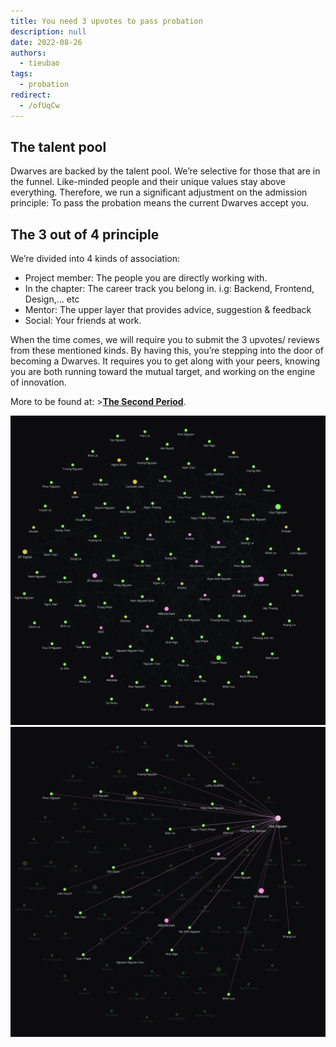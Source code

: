 ```yaml
---
title: You need 3 upvotes to pass probation
description: null
date: 2022-08-26
authors:
  - tieubao
tags:
  - probation
redirect:
  - /ofUqCw
---
```


## The talent pool

Dwarves are backed by the talent pool. We’re selective for those that are in the funnel. Like-minded people and their unique values stay above everything. Therefore, we run a significant adjustment on the admission principle: To pass the probation means the current Dwarves accept you.

## The 3 out of 4 principle

We’re divided into 4 kinds of association:

- Project member: The people you are directly working with.
- In the chapter: The career track you belong in. i.g: Backend, Frontend, Design,… etc
- Mentor: The upper layer that provides advice, suggestion & feedback
- Social: Your friends at work.

When the time comes, we will require you to submit the 3 upvotes/ reviews from these mentioned kinds. By having this, you’re stepping into the door of becoming a Dwarves. It requires you to get along with your peers, knowing you are both running toward the mutual target, and working on the engine of innovation.

More to be found at: >**[The Second Period](https://github.com/dwarvesf/handbook/blob/master/routine.md#the-second-period)**.

![](assets/passing-the-probation-get-3-upvotes_f3d04cda19cc5bfc2126f840d4dddf1d_md5.webp)
![](assets/passing-the-probation-get-3-upvotes_b6627bd506ccd793e7c6177b8c941947_md5.webp)
